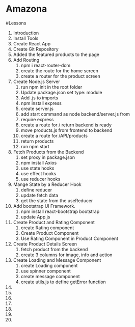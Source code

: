 # Amazona

#Lessons

1. Introduction
2. Install Tools
3. Create React App
4. Create Git Repository
5. Added the featured products to the page
6. Add Routing
    1. npm i react-router-dom
    2. create the route for the home screen
    3. create a router for the product screen
7. Create Node.js Server
    1.  run npm init in the root folder
    2.  Update package.json set type: module
    3.  Add .js to imports
    4.  npm install express
    5.  create server.js
    6.  add start command as node backend/server.js from 
    7.  require express
    8.  create a route for / return backend is ready 
    9.  move products.js from frontend to backend
    10. create a route for /API/products 
    11. return products
    12. run npm start
8.  Fetch Products from the Backend
    1.  set proxy in package.json
    2.  npm install Axios
    3.  use state hooks
    4.  use effect hooks
    5.  use reducer hooks
9.  Mange State by a Reducer Hook
    1. define reducer
    2. update fetch data
    3. get the state from the useReducer
10. Add bootstrap UI Framework.
    1.  npm install react-bootstrap bootstrap
    2.  update App.js
11. Create Product and Rating Component
    1.  create Rating component
    2.  Create Product Component
    3.  Use Rating Component in Product Component
12. Create Product Details Screen
    1.  fetch product from the backend
    2.  create 3 columns for image, info and action
13. Create Loading and Message Component
    1.  create Loading component
    2.  use spinner component
    3.  create message component
    4.  create utils.js to define getError function
14. 
15. 
16. 
17. 
18. 
19. 
20. 

